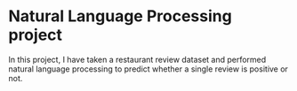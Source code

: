 # Natural Language Processing project

In this project, I have taken a restaurant review dataset and performed natural language processing to predict whether a single review is positive or not.
